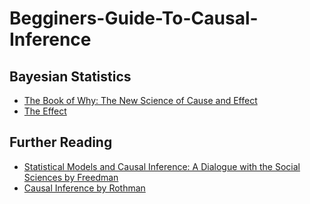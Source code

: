 # Begginers-Guide-To-Causal-Inference
## Bayesian Statistics
- [The Book of Why: The New Science of Cause and Effect]([https://www.amazon.com/Bayesian-Statistics-Fun-Will-Kurt/dp/1593279566/ref=sr_1_1?crid=35PDB8VSHAJLB&keywords=Bayes+the+fun+way&qid=1650668302&s=books&sprefix=bayes+the+fun+way%2Cstripbooks%2C141&sr=1-1](https://www.amazon.com/Book-Why-Science-Cause-Effect/dp/1541698967/ref=sr_1_1?crid=1IRW2RYB2DPMA&keywords=the+book+of+why&qid=1654139093&sprefix=the+book+of+why%2Caps%2C143&sr=8-1))
- [The Effect](https://www.amazon.com/Effect-Nick-Huntington-Klein/dp/1032125780/ref=sr_1_1?crid=2SKJ71XU43DAC&keywords=The+effect&qid=1654139162&sprefix=the+effect%2Caps%2C128&sr=8-1)

## Further Reading
- [Statistical Models and Causal Inference: A Dialogue with the Social Sciences by Freedman](https://www.amazon.com/Statistical-Models-Causal-Inference-Dialogue/dp/0521123909/ref=sr_1_5?crid=34BMUJS0M0PI&keywords=David+freedman&qid=1654139204&sprefix=david+freedman%2Caps%2C125&sr=8-5)
- [Causal Inference by Rothman](https://www.amazon.com/Causal-Inference-Kenneth-J-Rothman/dp/0917227034/ref=sr_1_1?crid=2OQ9AT5PED66C&keywords=causal+inference+rothman&qid=1654139249&sprefix=causal+inference+rotham%2Caps%2C123&sr=8-1)
